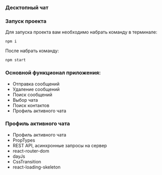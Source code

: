 ### Десктопный чат

### Запуск проекта

Для запуска проекта вам необходимо набрать команду в терминале:

` npm i `

После набрать команду:

`npm start`

### Основной функционал приложения:

- Отправка сообщений
- Удаление сообщений 
- Поиск сообщений
- Выбор чата
- Поиск контактов
- Профиль активного чата

### Профиль активного чата

- Профиль активного чата
- PropTypes
- REST API, асинхронные запросы на сервер 
- react-router-dom
- dayJs
- CssTransition
- react-loading-skeleton
